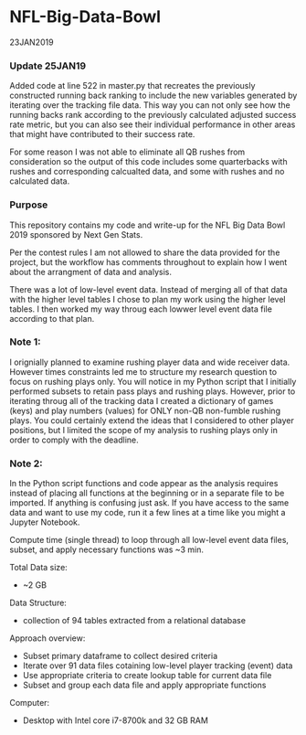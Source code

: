 # NFL-Big-Data-Bowl

23JAN2019

### Update 25JAN19

Added code at line 522 in master.py that recreates the previously constructed running back ranking to include the new variables generated by iterating over the tracking file data. This way you can not only see how the running backs rank according to the previously calculated adjusted success rate metric, but you can also see their individual performance in other areas that might have contributed to their success rate.

For some reason I was not able to eliminate all QB rushes from consideration so the output of this code includes some quarterbacks with rushes and corresponding calcualted data, and some with rushes and no calculated data.

### Purpose

This repository contains my code and write-up for the NFL Big Data Bowl 2019 sponsored by Next Gen Stats.

Per the contest rules I am not allowed to share the data provided for the project, but the workflow has
comments throughout to explain how I went about the arrangment of data and analysis.

There was a lot of low-level event data. Instead of merging all of that data with the higher level tables
I chose to plan my work using the higher level tables. I then worked my way throug each lowwer level event data
file according to that plan.

### Note 1:

I orignially planned to examine rushing player data and wide receiver data. However times constraints led me to structure my research question to focus on rushing plays only. You will notice in my Python script that I initially performed subsets to retain pass plays and rushing plays. However, prior to iterating throug all of the tracking data I created a dictionary of games (keys) and play numbers (values) for ONLY non-QB non-fumble rushing plays. You could certainly extend the ideas that I considered to other player positions, but I limited the scope of my analysis to rushing plays only in order to comply with the deadline.

### Note 2:

In the Python script functions and code appear as the analysis requires instead of placing all functions at the beginning or in a separate file to be imported. If anything is confusing just ask. If you have access to the same data and want to use my code, run it a few lines at a time like you might a Jupyter Notebook.


Compute time (single thread) to loop through all low-level event data files, subset, and apply
necessary functions was ~3 min.

Total Data size:
- ~2 GB

Data Structure:
- collection of 94 tables extracted from a relational database

Approach overview:
- Subset primary dataframe to collect desired criteria
- Iterate over 91 data files cotaining low-level player tracking (event) data
- Use appropriate criteria to create lookup table for current data file
- Subset and group each data file and apply appropriate functions

Computer:
- Desktop with Intel core i7-8700k and 32 GB RAM
